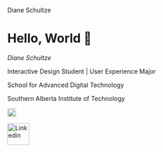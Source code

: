 Diane Schultze
# Hello, World 👋

*Diane Schultze*

Interactive Design Student | User Experience Major

School for Advanced Digital Technology

Southern Alberta Institute of Technology

<img src="https://upload.wikimedia.org/wikipedia/commons/c/ca/LinkedIn_logo_initials.png" alt="https://upload.wikimedia.org/wikipedia/commons/c/ca/LinkedIn_logo_initials.png" width="20px"/>


<a href="Source(https://www.linkedin.com/in/diane-schultze-863053295)"><img src="https://upload.wikimedia.org/wikipedia/commons/c/ca/LinkedIn_logo_initials.png" height="50px" alt="Linkedin"></a>
    &nbsp;
